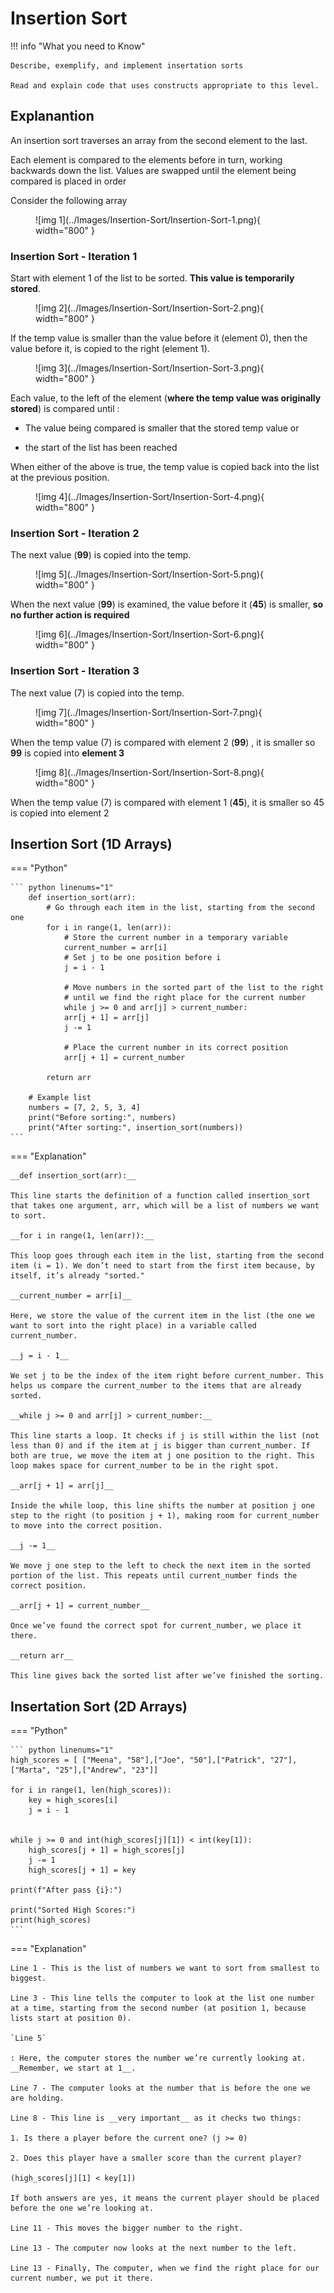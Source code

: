 # Insertion Sort

!!! info "What you need to Know"

	Describe, exemplify, and implement insertation sorts
	
	Read and explain code that uses constructs appropriate to this level.

## Explanantion

An insertion sort traverses an array from the second element to the last. 

Each element is compared to the elements before in turn, working backwards down the list.  Values are swapped until the element being compared is placed in order

Consider the following  array

<figure markdown="span">
  ![img 1](../Images/Insertion-Sort/Insertion-Sort-1.png){ width="800" }
</figure>

### Insertion Sort - Iteration 1

Start with element 1 of the list to be sorted.  __This value is temporarily stored__.

<figure markdown="span">
  ![img 2](../Images/Insertion-Sort/Insertion-Sort-2.png){ width="800" }
</figure>

If the temp value is smaller than the value before it (element 0), then the value before it, is copied to the right (element 1).

<figure markdown="span">
  ![img 3](../Images/Insertion-Sort/Insertion-Sort-3.png){ width="800" }
</figure>


Each value, to the left of the element (__where the temp value was originally stored__) is compared until :

* The value being compared is smaller that the stored temp value or 
 
* the start of the list has been reached

When either of the above is true, the temp value is copied back into the list at the previous position.

<figure markdown="span">
  ![img 4](../Images/Insertion-Sort/Insertion-Sort-4.png){ width="800" }
</figure>

### Insertion Sort - Iteration 2

The next value (__99__) is copied into the temp.

<figure markdown="span">
  ![img 5](../Images/Insertion-Sort/Insertion-Sort-5.png){ width="800" }
</figure>

When the next value (__99__) is examined, the value before it (__45__) is smaller, __so no further action is required__

<figure markdown="span">
  ![img 6](../Images/Insertion-Sort/Insertion-Sort-6.png){ width="800" }
</figure>

### Insertion Sort - Iteration 3

The next value (7) is copied into the temp.

<figure markdown="span">
  ![img 7](../Images/Insertion-Sort/Insertion-Sort-7.png){ width="800" }
</figure>

When the temp value (7) is compared with element 2 (__99__) , it is smaller so __99__ is copied into __element 3__

<figure markdown="span">
  ![img 8](../Images/Insertion-Sort/Insertion-Sort-8.png){ width="800" }
</figure>

When the temp value (7) is compared with element 1 (__45__), it is smaller so 45 is copied into element 2





## Insertion Sort (1D Arrays)

=== "Python"

    ``` python linenums="1"
		def insertion_sort(arr):
			# Go through each item in the list, starting from the second one
			for i in range(1, len(arr)):
				# Store the current number in a temporary variable
				current_number = arr[i]
				# Set j to be one position before i
				j = i - 1
			
				# Move numbers in the sorted part of the list to the right
				# until we find the right place for the current number
				while j >= 0 and arr[j] > current_number:
				arr[j + 1] = arr[j]
				j -= 1
			
				# Place the current number in its correct position
				arr[j + 1] = current_number
   
			return arr
		
		# Example list
		numbers = [7, 2, 5, 3, 4]
		print("Before sorting:", numbers)
		print("After sorting:", insertion_sort(numbers))
    ```

=== "Explanation"

	__def insertion_sort(arr):__
 
	This line starts the definition of a function called insertion_sort that takes one argument, arr, which will be a list of numbers we want to sort.
	
	__for i in range(1, len(arr)):__
 
	This loop goes through each item in the list, starting from the second item (i = 1). We don’t need to start from the first item because, by itself, it’s already "sorted."
	
	__current_number = arr[i]__
 
	Here, we store the value of the current item in the list (the one we want to sort into the right place) in a variable called current_number.
	
	__j = i - 1__
 
	We set j to be the index of the item right before current_number. This helps us compare the current_number to the items that are already sorted.
	
	__while j >= 0 and arr[j] > current_number:__
 
	This line starts a loop. It checks if j is still within the list (not less than 0) and if the item at j is bigger than current_number. If both are true, we move the item at j one position to the right. This loop makes space for current_number to be in the right spot.
	
	__arr[j + 1] = arr[j]__
 
	Inside the while loop, this line shifts the number at position j one step to the right (to position j + 1), making room for current_number to move into the correct position.
	
	__j -= 1__
 
	We move j one step to the left to check the next item in the sorted portion of the list. This repeats until current_number finds the correct position.
	
	__arr[j + 1] = current_number__
 
	Once we’ve found the correct spot for current_number, we place it there.
	
	__return arr__
 
	This line gives back the sorted list after we’ve finished the sorting.

## Insertation Sort (2D Arrays)

=== "Python"

    ``` python linenums="1"
	high_scores = [ ["Meena", "58"],["Joe", "50"],["Patrick", "27"],["Marta", "25"],["Andrew", "23"]]
	
	for i in range(1, len(high_scores)):
	    key = high_scores[i]
	    j = i - 1
	
	
	while j >= 0 and int(high_scores[j][1]) < int(key[1]):
	    high_scores[j + 1] = high_scores[j]
	    j -= 1
	    high_scores[j + 1] = key
	
	print(f"After pass {i}:")
	 
	print("Sorted High Scores:")
	print(high_scores)
    ```

=== "Explanation"
 
	Line 1 - This is the list of numbers we want to sort from smallest to biggest. 

 	Line 3 - This line tells the computer to look at the list one number at a time, starting from the second number (at position 1, because lists start at position 0). 

  	`Line 5`
   
   	: Here, the computer stores the number we’re currently looking at. __Remember, we start at 1__.

   	Line 7 - The computer looks at the number that is before the one we are holding.

	Line 8 - This line is __very important__ as it checks two things:
	
	1. Is there a player before the current one? (j >= 0)
	
	2. Does this player have a smaller score than the current player? 
	
 	(high_scores[j][1] < key[1])
 
	If both answers are yes, it means the current player should be placed before the one we’re looking at. 

 	Line 11 - This moves the bigger number to the right.

  	Line 13 - The computer now looks at the next number to the left.
 
 	Line 13 - Finally, The computer, when we find the right place for our current number, we put it there.
 
 

	

